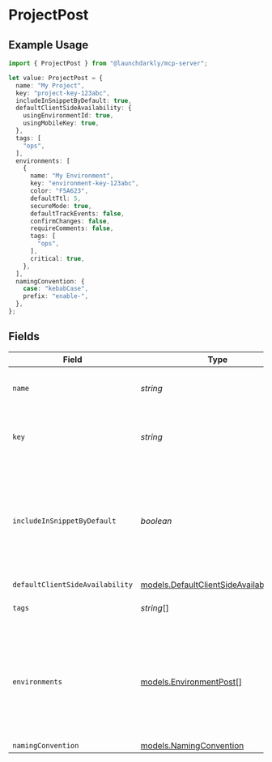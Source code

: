 # ProjectPost

## Example Usage

```typescript
import { ProjectPost } from "@launchdarkly/mcp-server";

let value: ProjectPost = {
  name: "My Project",
  key: "project-key-123abc",
  includeInSnippetByDefault: true,
  defaultClientSideAvailability: {
    usingEnvironmentId: true,
    usingMobileKey: true,
  },
  tags: [
    "ops",
  ],
  environments: [
    {
      name: "My Environment",
      key: "environment-key-123abc",
      color: "F5A623",
      defaultTtl: 5,
      secureMode: true,
      defaultTrackEvents: false,
      confirmChanges: false,
      requireComments: false,
      tags: [
        "ops",
      ],
      critical: true,
    },
  ],
  namingConvention: {
    case: "kebabCase",
    prefix: "enable-",
  },
};
```

## Fields

| Field                                                                                                         | Type                                                                                                          | Required                                                                                                      | Description                                                                                                   | Example                                                                                                       |
| ------------------------------------------------------------------------------------------------------------- | ------------------------------------------------------------------------------------------------------------- | ------------------------------------------------------------------------------------------------------------- | ------------------------------------------------------------------------------------------------------------- | ------------------------------------------------------------------------------------------------------------- |
| `name`                                                                                                        | *string*                                                                                                      | :heavy_check_mark:                                                                                            | A human-friendly name for the project.                                                                        | My Project                                                                                                    |
| `key`                                                                                                         | *string*                                                                                                      | :heavy_check_mark:                                                                                            | A unique key used to reference the project in your code.                                                      | project-key-123abc                                                                                            |
| `includeInSnippetByDefault`                                                                                   | *boolean*                                                                                                     | :heavy_minus_sign:                                                                                            | Whether or not flags created in this project are made available to the client-side JavaScript SDK by default. | true                                                                                                          |
| `defaultClientSideAvailability`                                                                               | [models.DefaultClientSideAvailabilityPost](../models/defaultclientsideavailabilitypost.md)                    | :heavy_minus_sign:                                                                                            | N/A                                                                                                           |                                                                                                               |
| `tags`                                                                                                        | *string*[]                                                                                                    | :heavy_minus_sign:                                                                                            | Tags for the project                                                                                          | [<br/>"ops"<br/>]                                                                                             |
| `environments`                                                                                                | [models.EnvironmentPost](../models/environmentpost.md)[]                                                      | :heavy_minus_sign:                                                                                            | Creates the provided environments for this project. If omitted default environments will be created instead.  |                                                                                                               |
| `namingConvention`                                                                                            | [models.NamingConvention](../models/namingconvention.md)                                                      | :heavy_minus_sign:                                                                                            | N/A                                                                                                           |                                                                                                               |